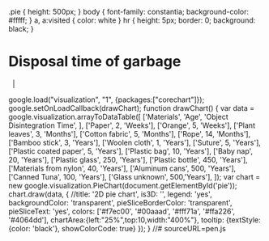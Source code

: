   .pie { height: 500px; } body { font-family: constantia; background-color: #fffff; } a, a:visited { color: white } hr { height: 5px; border: 0; background: black; }

Disposal time of garbage
========================

[](https://code.google.com/apis/ajax/playground/)  |  [](https://developers.google.com/chart/interactive/docs/customizing_charts)

google.load("visualization", "1", {packages:\["corechart"\]}); google.setOnLoadCallback(drawChart); function drawChart() { var data = google.visualization.arrayToDataTable(\[ \['Materials', 'Age', 'Object Disintegration Time', \], \['Paper', 2, 'Weeks'\], \['Orange', 5, 'Weeks'\], \['Plant leaves', 3, 'Months'\], \['Cotton fabric', 5, 'Months'\], \['Rope', 14, 'Months'\], \['Bamboo stick', 3, 'Years'\], \['Woolen cloth', 1, 'Years'\], \['Suture', 5, 'Years'\], \['Plastic coated paper', 5, 'Years'\], \['Plastic bag', 10, 'Years'\], \['Baby nap', 20, 'Years'\], \['Plastic glass', 250, 'Years'\], \['Plastic bottle', 450, 'Years'\], \['Materials from nylon', 40, 'Years'\], \['Aluminum cans', 500, 'Years'\], \['Canned Tuna', 100, 'Years'\], \['Glass unknown', 500,'Years'\], \]); var chart = new google.visualization.PieChart(document.getElementById('pie')); chart.draw(data, { //title: '2D pie chart', is3D: '', legend: 'yes', backgroundColor: 'transparent', pieSliceBorderColor: 'transparent', pieSliceText: 'yes', colors: \['#f7ec00', '#00aaad', '#fff71a', '#ffa226', '#4064dd'\], chartArea:{left:"25%",top:10,width:"400%"}, tooltip: {textStyle: {color: 'black'}, showColorCode: true} }); } //# sourceURL=pen.js

